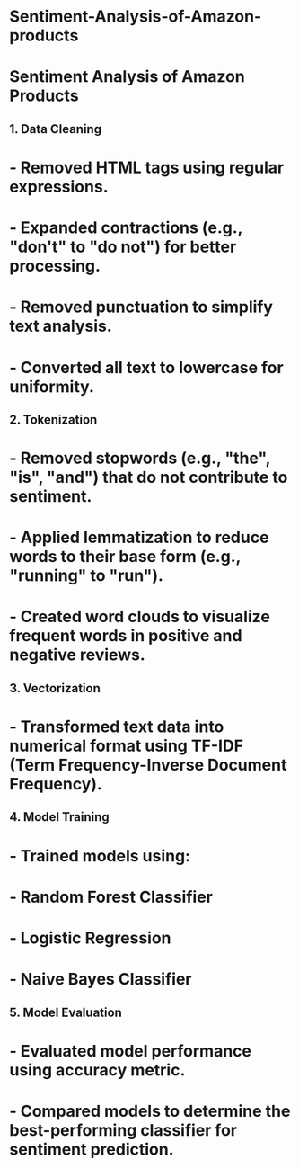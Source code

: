 # Sentiment-Analysis-of-Amazon-products
# Sentiment Analysis of Amazon Products

## 1. Data Cleaning
# - Removed HTML tags using regular expressions.
# - Expanded contractions (e.g., "don't" to "do not") for better processing.
# - Removed punctuation to simplify text analysis.
# - Converted all text to lowercase for uniformity.

## 2. Tokenization
# - Removed stopwords (e.g., "the", "is", "and") that do not contribute to sentiment.
# - Applied lemmatization to reduce words to their base form (e.g., "running" to "run").
# - Created word clouds to visualize frequent words in positive and negative reviews.

## 3. Vectorization
# - Transformed text data into numerical format using TF-IDF (Term Frequency-Inverse Document Frequency).

## 4. Model Training
# - Trained models using:
#   - Random Forest Classifier
#   - Logistic Regression
#   - Naive Bayes Classifier

## 5. Model Evaluation
# - Evaluated model performance using accuracy metric.
# - Compared models to determine the best-performing classifier for sentiment prediction.

